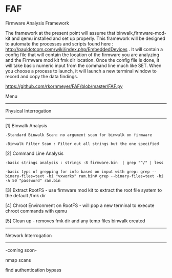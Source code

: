 FAF
===

Firmware Analysis Framework


The framework at the present point will assume that binwalk,firmware-mod-kit and qemu installed and set up properly. This framework will be designed to automate the processes and scripts found here : http://pauldotcom.com/wiki/index.php/EmbeddedDevices  .  It will contain a config file that will contain the location of the firmware you are analyzing and the Firmware mod kit fmk dir location. Once the config file is done, it will take basic numeric input from the command line much like SET. When you choose a process to launch, it will launch a new terminal window to record and copy the data findings.

https://github.com/rkornmeyer/FAF/blob/master/FAF.py

Menu



----------------------------

Physical Interrogation

---------------------------

[1] Binwalk Analysis

    -Standard Binwalk Scan: no argument scan for binwalk on firmware

    -Binwalk Filter Scan : Filter out all strings but the one specified

   

[2] Command Line Analysis

    -basic strings analysis : strings -8 firmware.bin  | grep "^/" | less

    -basic typs of grepping for info based on input with grep: grep --binary-files=text -bi "vxworks" ram.bin# grep --binary-files=text -bi -A 50 "password" ram.bin

[3] Extract RootFS -  use firmware mod kit to extract the root file system to the default /fmk dir

[4] Chroot Environment on RootFS - will pop a new terminal to execute chroot commands with qemu

[5] Clean up - removes fmk dir and any temp files binwalk created

----------------------

Network Interrogation

----------------------

-coming soon-

nmap scans

find authentication bypass
